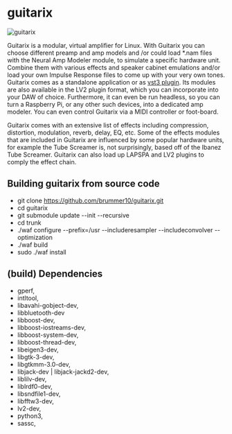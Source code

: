 # guitarix

![guitarix](https://a.fsdn.com/con/app/proj/guitarix/screenshots/Guitarix_Dark.png/max/max/1)

Guitarix is a modular, virtual amplifier for Linux.
With Guitarix you can choose different preamp and amp models
and /or could load *.nam files with the Neural Amp Modeler module,
to simulate a specific hardware unit.
Combine them with various effects and speaker cabinet emulations
and/or load your own Impulse Response files
to come up with your very own tones.
Guitarix comes as a standalone application or as [vst3 plugin](https://github.com/brummer10/guitarix.vst).
Its modules are also available in the LV2 plugin format, 
which you can incorporate into your DAW of choice. 
Furthermore, it can even be run headless, so you can turn a Raspberry Pi, 
or any other such devices, into a dedicated amp modeler. 
You can even control Guitarix via a MIDI controller or foot-board.

Guitarix comes with an extensive list of effects 
including compression, distortion, modulation, reverb, delay, EQ, etc. 
Some of the effects modules that are included in Guitarix 
are influenced by some popular hardware units, 
for example the Tube Screamer is, not surprisingly, based off of the Ibanez Tube Screamer.
Guitarix can also load up LAPSPA and LV2 plugins to comply the effect chain. 


## Building guitarix from source code

- git clone https://github.com/brummer10/guitarix.git
- cd guitarix
- git submodule update --init --recursive
- cd trunk
- ./waf configure --prefix=/usr  --includeresampler --includeconvolver --optimization 
- ./waf build
- sudo ./waf install

## (build) Dependencies

- gperf,
- intltool,
- libavahi-gobject-dev,
- libbluetooth-dev 
- libboost-dev,
- libboost-iostreams-dev,
- libboost-system-dev,
- libboost-thread-dev,
- libeigen3-dev,
- libgtk-3-dev,
- libgtkmm-3.0-dev,
- libjack-dev | libjack-jackd2-dev,
- liblilv-dev,
- liblrdf0-dev,
- libsndfile1-dev,
- libfftw3-dev,
- lv2-dev,
- python3,
- sassc,

